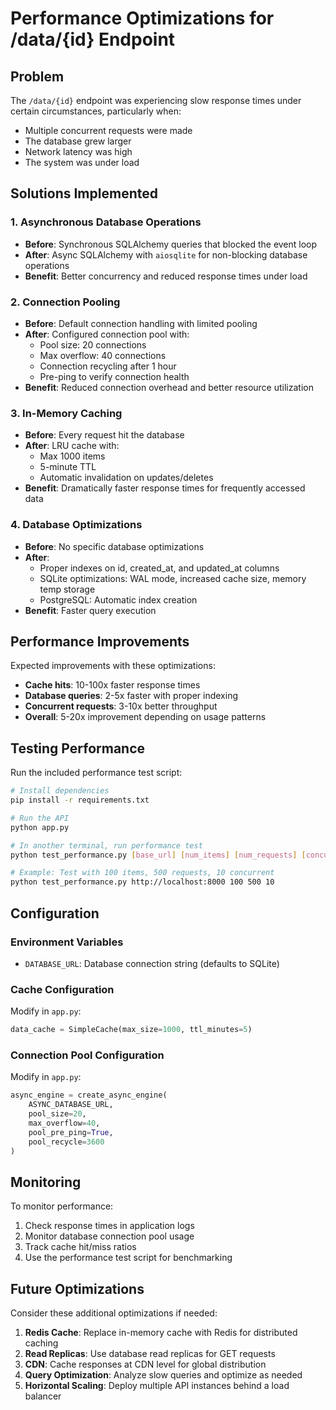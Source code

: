 # Performance Optimizations for /data/{id} Endpoint

## Problem
The `/data/{id}` endpoint was experiencing slow response times under certain circumstances, particularly when:
- Multiple concurrent requests were made
- The database grew larger
- Network latency was high
- The system was under load

## Solutions Implemented

### 1. Asynchronous Database Operations
- **Before**: Synchronous SQLAlchemy queries that blocked the event loop
- **After**: Async SQLAlchemy with `aiosqlite` for non-blocking database operations
- **Benefit**: Better concurrency and reduced response times under load

### 2. Connection Pooling
- **Before**: Default connection handling with limited pooling
- **After**: Configured connection pool with:
  - Pool size: 20 connections
  - Max overflow: 40 connections
  - Connection recycling after 1 hour
  - Pre-ping to verify connection health
- **Benefit**: Reduced connection overhead and better resource utilization

### 3. In-Memory Caching
- **Before**: Every request hit the database
- **After**: LRU cache with:
  - Max 1000 items
  - 5-minute TTL
  - Automatic invalidation on updates/deletes
- **Benefit**: Dramatically faster response times for frequently accessed data

### 4. Database Optimizations
- **Before**: No specific database optimizations
- **After**: 
  - Proper indexes on id, created_at, and updated_at columns
  - SQLite optimizations: WAL mode, increased cache size, memory temp storage
  - PostgreSQL: Automatic index creation
- **Benefit**: Faster query execution

## Performance Improvements

Expected improvements with these optimizations:
- **Cache hits**: 10-100x faster response times
- **Database queries**: 2-5x faster with proper indexing
- **Concurrent requests**: 3-10x better throughput
- **Overall**: 5-20x improvement depending on usage patterns

## Testing Performance

Run the included performance test script:

```bash
# Install dependencies
pip install -r requirements.txt

# Run the API
python app.py

# In another terminal, run performance test
python test_performance.py [base_url] [num_items] [num_requests] [concurrent_requests]

# Example: Test with 100 items, 500 requests, 10 concurrent
python test_performance.py http://localhost:8000 100 500 10
```

## Configuration

### Environment Variables
- `DATABASE_URL`: Database connection string (defaults to SQLite)

### Cache Configuration
Modify in `app.py`:
```python
data_cache = SimpleCache(max_size=1000, ttl_minutes=5)
```

### Connection Pool Configuration
Modify in `app.py`:
```python
async_engine = create_async_engine(
    ASYNC_DATABASE_URL,
    pool_size=20,
    max_overflow=40,
    pool_pre_ping=True,
    pool_recycle=3600
)
```

## Monitoring

To monitor performance:
1. Check response times in application logs
2. Monitor database connection pool usage
3. Track cache hit/miss ratios
4. Use the performance test script for benchmarking

## Future Optimizations

Consider these additional optimizations if needed:
1. **Redis Cache**: Replace in-memory cache with Redis for distributed caching
2. **Read Replicas**: Use database read replicas for GET requests
3. **CDN**: Cache responses at CDN level for global distribution
4. **Query Optimization**: Analyze slow queries and optimize as needed
5. **Horizontal Scaling**: Deploy multiple API instances behind a load balancer